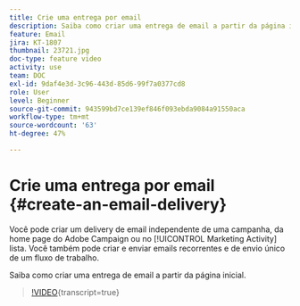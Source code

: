 ```yaml
---
title: Crie uma entrega por email
description: Saiba como criar uma entrega de email a partir da página inicial.
feature: Email
jira: KT-1807
thumbnail: 23721.jpg
doc-type: feature video
activity: use
team: DOC
exl-id: 9daf4e3d-3c96-443d-85d6-99f7a0377cd8
role: User
level: Beginner
source-git-commit: 943599bd7ce139ef846f093ebda9084a91550aca
workflow-type: tm+mt
source-wordcount: '63'
ht-degree: 47%

---
```


# Crie uma entrega por email {#create-an-email-delivery}

Você pode criar um delivery de email independente de uma campanha, da home page do Adobe Campaign ou no [!UICONTROL Marketing Activity] lista. Você também pode criar e enviar emails recorrentes e de envio único de um fluxo de trabalho.

Saiba como criar uma entrega de email a partir da página inicial.

>[!VIDEO](https://video.tv.adobe.com/v/23721?learn=on){transcript=true}
